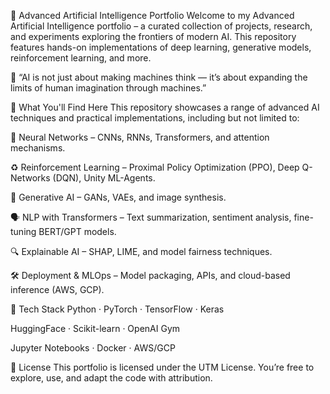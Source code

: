 🤖 Advanced Artificial Intelligence Portfolio
Welcome to my Advanced Artificial Intelligence portfolio – a curated collection of projects, research, and experiments exploring the frontiers of modern AI. This repository features hands-on implementations of deep learning, generative models, reinforcement learning, and more.

🧠 “AI is not just about making machines think — it’s about expanding the limits of human imagination through machines.”

🚀 What You'll Find Here
This repository showcases a range of advanced AI techniques and practical implementations, including but not limited to:

🧬 Neural Networks – CNNs, RNNs, Transformers, and attention mechanisms.

♻️ Reinforcement Learning – Proximal Policy Optimization (PPO), Deep Q-Networks (DQN), Unity ML-Agents.

🎨 Generative AI – GANs, VAEs, and image synthesis.

🗣️ NLP with Transformers – Text summarization, sentiment analysis, fine-tuning BERT/GPT models.

🔍 Explainable AI – SHAP, LIME, and model fairness techniques.

🛠️ Deployment & MLOps – Model packaging, APIs, and cloud-based inference (AWS, GCP).

🧰 Tech Stack
Python · PyTorch · TensorFlow · Keras

HuggingFace · Scikit-learn · OpenAI Gym

Jupyter Notebooks · Docker · AWS/GCP

📜 License
This portfolio is licensed under the UTM License. You’re free to explore, use, and adapt the code with attribution.

